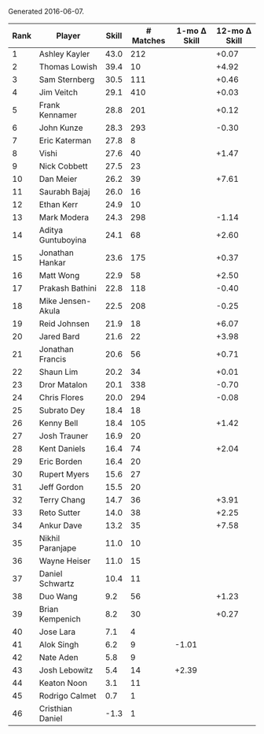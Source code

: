 Generated 2016-06-07.

| Rank | Player             | Skill | # Matches | 1-mo Δ Skill | 12-mo Δ Skill |
|------|--------------------|-------|-----------|--------------|---------------|
|    1 | Ashley Kayler      |  43.0 |       212 |              |         +0.07 |
|    2 | Thomas Lowish      |  39.4 |        10 |              |         +4.92 |
|    3 | Sam Sternberg      |  30.5 |       111 |              |         +0.46 |
|    4 | Jim Veitch         |  29.1 |       410 |              |         +0.03 |
|    5 | Frank Kennamer     |  28.8 |       201 |              |         +0.12 |
|    6 | John Kunze         |  28.3 |       293 |              |         -0.30 |
|    7 | Eric Katerman      |  27.8 |         8 |              |               |
|    8 | Vishi              |  27.6 |        40 |              |         +1.47 |
|    9 | Nick Cobbett       |  27.5 |        23 |              |               |
|   10 | Dan Meier          |  26.2 |        39 |              |         +7.61 |
|   11 | Saurabh Bajaj      |  26.0 |        16 |              |               |
|   12 | Ethan Kerr         |  24.9 |        10 |              |               |
|   13 | Mark Modera        |  24.3 |       298 |              |         -1.14 |
|   14 | Aditya Guntuboyina |  24.1 |        68 |              |         +2.60 |
|   15 | Jonathan Hankar    |  23.6 |       175 |              |         +0.37 |
|   16 | Matt Wong          |  22.9 |        58 |              |         +2.50 |
|   17 | Prakash Bathini    |  22.8 |       118 |              |         -0.40 |
|   18 | Mike Jensen-Akula  |  22.5 |       208 |              |         -0.25 |
|   19 | Reid Johnsen       |  21.9 |        18 |              |         +6.07 |
|   20 | Jared Bard         |  21.6 |        22 |              |         +3.98 |
|   21 | Jonathan Francis   |  20.6 |        56 |              |         +0.71 |
|   22 | Shaun Lim          |  20.2 |        34 |              |         +0.01 |
|   23 | Dror Matalon       |  20.1 |       338 |              |         -0.70 |
|   24 | Chris Flores       |  20.0 |       294 |              |         -0.08 |
|   25 | Subrato Dey        |  18.4 |        18 |              |               |
|   26 | Kenny Bell         |  18.4 |       105 |              |         +1.42 |
|   27 | Josh Trauner       |  16.9 |        20 |              |               |
|   28 | Kent Daniels       |  16.4 |        74 |              |         +2.04 |
|   29 | Eric Borden        |  16.4 |        20 |              |               |
|   30 | Rupert Myers       |  15.6 |        27 |              |               |
|   31 | Jeff Gordon        |  15.5 |        20 |              |               |
|   32 | Terry Chang        |  14.7 |        36 |              |         +3.91 |
|   33 | Reto Sutter        |  14.0 |        38 |              |         +2.25 |
|   34 | Ankur Dave         |  13.2 |        35 |              |         +7.58 |
|   35 | Nikhil Paranjape   |  11.0 |        10 |              |               |
|   36 | Wayne Heiser       |  11.0 |        15 |              |               |
|   37 | Daniel Schwartz    |  10.4 |        11 |              |               |
|   38 | Duo Wang           |   9.2 |        56 |              |         +1.23 |
|   39 | Brian Kempenich    |   8.2 |        30 |              |         +0.27 |
|   40 | Jose Lara          |   7.1 |         4 |              |               |
|   41 | Alok Singh         |   6.2 |         9 |        -1.01 |               |
|   42 | Nate Aden          |   5.8 |         9 |              |               |
|   43 | Josh Lebowitz      |   5.4 |        14 |        +2.39 |               |
|   44 | Keaton Noon        |   3.1 |        11 |              |               |
|   45 | Rodrigo Calmet     |   0.7 |         1 |              |               |
|   46 | Cristhian Daniel   |  -1.3 |         1 |              |               |